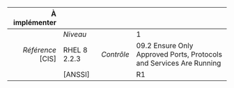 
|           À implémenter    |    |    |    |
|----------------:|:---|---:|:---|
|                 |*Niveau*|| 1 |
|*Référence* [CIS]| RHEL 8 2.2.3 |*Contrôle*| 09.2 Ensure Only Approved Ports, Protocols and Services Are Running |
|                 |[ANSSI] || R1 |

